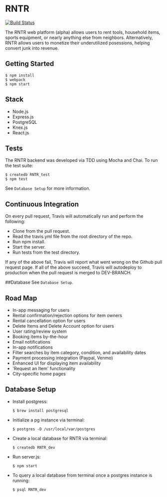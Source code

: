 # RNTR

[![Build Status](https://travis-ci.org/nodedoubt/cinemaplate.svg?branch=master)](https://travis-ci.org/RNTR/RenterApp)

The RNTR web platform (alpha) allows users to rent tools, household items, sports equipment, or nearly anything else from neighbors. Alternatively, RNTR allows users to monetize their underutilized posessions, helping convert junk into revenue.

## Getting Started

    $ npm install
    $ webpack
    $ npm start

## Stack

 - Node.js
 - Express.js
 - PostgreSQL
 - Knex.js
 - React.js

## Tests

The RNTR backend was developed via TDD using Mocha and Chai. To run the test suite:
```
$ createdb RNTR_test
$ npm test
```

See ```Database Setup``` for more information.

## Continuous Integration

On every pull request, Travis will automatically run and perform the following:

 - Clone from the pull request.
 - Read the travis.yml file from the root directory of the repo.
 - Run npm install.
 - Start the server.
 - Run tests from the test directory.

If any of the above fail, Travis will report what went wrong on the Github pull request page.
If all of the above succeed, Travis will autodeploy to production when the pull request is merged to DEV-BRANCH.

##Database
See ```Database Setup```.

## Road Map
  - In-app messaging for users
  - Rental confirmation/rejection options for item owners
  - Rental cancellation option for users
  - Delete Items and Delete Account option for users
  - User rating/review system
  - Booking items by-the-hour
  - Email notifications
  - In-app notifications
  - Filter searches by item category, condition, and availability dates
  - Payment processing integration (Paypal, Venmo)
  - Enhanced UI for displaying item availability
  - 'Request an Item' functionality
  - City-specific home pages

## Database Setup

- Install postgress:
	
	``` $ brew install postgresql ```

- Initialize a pg instance via terminal:
	
	``` $ postgres -D /usr/local/var/postgres ```

- Create a local database for RNTR via terminal:
	
	``` $ createdb RNTR_dev ```

- Run server.js:
	
	``` $ npm start ```

- To query a local database from terminal once a postgres instance is running:
	
	``` $ psql RNTR_dev ```


